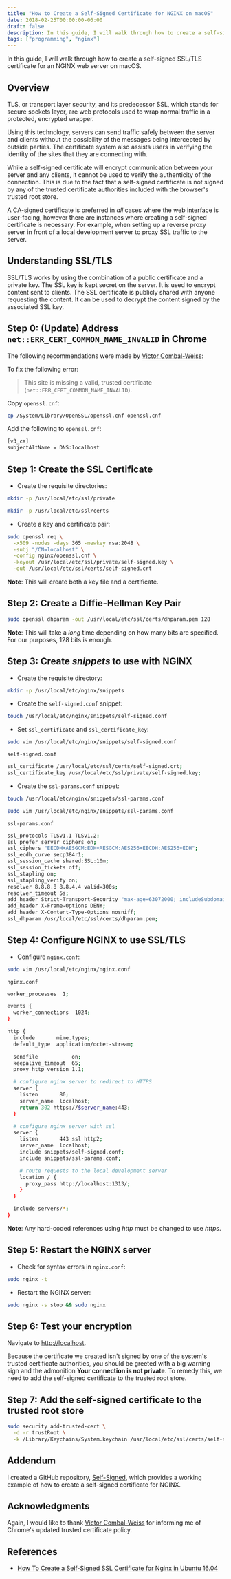 ```yaml
---
title: "How to Create a Self-Signed Certificate for NGINX on macOS"
date: 2018-02-25T00:00:00-06:00
draft: false
description: In this guide, I will walk through how to create a self-signed SSL/TLS certificate for an NGINX web server on macOS.
tags: ["programming", "nginx"]
---
```


In this guide, I will walk through how to create a self-signed SSL/TLS certificate for an NGINX web server on macOS.

## Overview

TLS, or transport layer security, and its predecessor SSL, which stands for secure sockets layer, are web protocols used to wrap normal traffic in a protected, encrypted wrapper.

Using this technology, servers can send traffic safely between the server and clients without the possibility of the messages being intercepted by outside parties. The certificate system also assists users in verifying the identity of the sites that they are connecting with.

While a self-signed certificate will encrypt communication between your server and any clients, it cannot be used to verify the authenticity of the connection. This is due to the fact that a self-signed certificate is not signed by any of the trusted certificate authorities included with the browser's trusted root store.

A CA-signed certificate is preferred in *all* cases where the web interface is user-facing, however there are instances where creating a self-signed certificate is necessary. For example, when setting up a reverse proxy server in front of a local development server to proxy SSL traffic to the server.

## Understanding SSL/TLS

SSL/TLS works by using the combination of a public certificate and a private key. The SSL key is kept secret on the server. It is used to encrypt content sent to clients. The SSL certificate is publicly shared with anyone requesting the content. It can be used to decrypt the content signed by the associated SSL key.

## Step 0: (Update) Address `net::ERR_CERT_COMMON_NAME_INVALID` in Chrome

The following recommendations were made by [Victor Combal-Weiss](https://www.linkedin.com/in/victorcombalweiss/):

To fix the following error:

> This site is missing a valid, trusted certificate (`net::ERR_CERT_COMMON_NAME_INVALID`).

Copy `openssl.cnf`:

```bash
cp /System/Library/OpenSSL/openssl.cnf openssl.cnf
```

Add the following to `openssl.cnf`:

```bash
[v3_ca]
subjectAltName = DNS:localhost
```

## Step 1: Create the SSL Certificate

* Create the requisite directories:

```bash
mkdir -p /usr/local/etc/ssl/private
```

```bash
mkdir -p /usr/local/etc/ssl/certs
```

* Create a key and certificate pair:

```bash
sudo openssl req \
  -x509 -nodes -days 365 -newkey rsa:2048 \
  -subj "/CN=localhost" \
  -config nginx/openssl.cnf \
  -keyout /usr/local/etc/ssl/private/self-signed.key \
  -out /usr/local/etc/ssl/certs/self-signed.crt
```

**Note**: This will create both a key file and a certificate.

## Step 2: Create a Diffie-Hellman Key Pair

```bash
sudo openssl dhparam -out /usr/local/etc/ssl/certs/dhparam.pem 128
```

**Note**: This will take a *long* time depending on how many bits are specified. For our purposes, 128 bits is enough.

## Step 3: Create *snippets* to use with NGINX

* Create the requisite directory:

```bash
mkdir -p /usr/local/etc/nginx/snippets
```

* Create the `self-signed.conf` snippet:

```bash
touch /usr/local/etc/nginx/snippets/self-signed.conf
```

* Set `ssl_certificate` and `ssl_certificate_key`:

```bash
sudo vim /usr/local/etc/nginx/snippets/self-signed.conf
```

`self-signed.conf`

```bash
ssl_certificate /usr/local/etc/ssl/certs/self-signed.crt;
ssl_certificate_key /usr/local/etc/ssl/private/self-signed.key;
```

* Create the `ssl-params.conf` snippet:

```bash
touch /usr/local/etc/nginx/snippets/ssl-params.conf
```

```bash
sudo vim /usr/local/etc/nginx/snippets/ssl-params.conf
```

`ssl-params.conf`

```bash
ssl_protocols TLSv1.1 TLSv1.2;
ssl_prefer_server_ciphers on;
ssl_ciphers "EECDH+AESGCM:EDH+AESGCM:AES256+EECDH:AES256+EDH";
ssl_ecdh_curve secp384r1;
ssl_session_cache shared:SSL:10m;
ssl_session_tickets off;
ssl_stapling on;
ssl_stapling_verify on;
resolver 8.8.8.8 8.8.4.4 valid=300s;
resolver_timeout 5s;
add_header Strict-Transport-Security "max-age=63072000; includeSubdomains";
add_header X-Frame-Options DENY;
add_header X-Content-Type-Options nosniff;
ssl_dhparam /usr/local/etc/ssl/certs/dhparam.pem;
```

## Step 4: Configure NGINX to use SSL/TLS

* Configure `nginx.conf`:

```bash
sudo vim /usr/local/etc/nginx/nginx.conf
```

`nginx.conf`

```bash
worker_processes  1;

events {
  worker_connections  1024;
}

http {
  include       mime.types;
  default_type  application/octet-stream;

  sendfile           on;
  keepalive_timeout  65;
  proxy_http_version 1.1;

  # configure nginx server to redirect to HTTPS
  server {
    listen       80;
    server_name  localhost;
    return 302 https://$server_name:443;
  }

  # configure nginx server with ssl
  server {
    listen       443 ssl http2;
    server_name  localhost;
    include snippets/self-signed.conf;
    include snippets/ssl-params.conf;

    # route requests to the local development server
    location / {
      proxy_pass http://localhost:1313/;
    }
  }

  include servers/*;
}
```

**Note**: Any hard-coded references using *http* must be changed to use *https*.

## Step 5: Restart the NGINX server

* Check for syntax errors in `nginx.conf`:

```bash
sudo nginx -t
```

* Restart the NGINX server:

```bash
sudo nginx -s stop && sudo nginx
```

## Step 6: Test your encryption

Navigate to [http://localhost](http://localhost).

Because the certificate we created isn't signed by one of the system's trusted certificate authorities, you should be greeted with a big warning sign and the admonition **Your connection is not private**. To remedy this, we need to add the self-signed certificate to the trusted root store.

## Step 7: Add the self-signed certificate to the trusted root store

```bash
sudo security add-trusted-cert \
  -d -r trustRoot \
  -k /Library/Keychains/System.keychain /usr/local/etc/ssl/certs/self-signed.crt
```

## Addendum

I created a GitHub repository, [Self-Signed](https://github.com/nickolashkraus/self-signed), which provides a working example of how to create a self-signed certificate for NGINX.

## Acknowledgments

Again, I would like to thank [Victor Combal-Weiss](https://www.linkedin.com/in/victorcombalweiss/) for informing me of Chrome's updated trusted certificate policy.

## References

* [How To Create a Self-Signed SSL Certificate for Nginx in Ubuntu 16.04](https://www.digitalocean.com/community/tutorials/how-to-create-a-self-signed-ssl-certificate-for-nginx-in-ubuntu-16-04)
